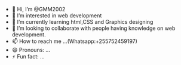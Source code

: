 - 👋 Hi, I’m @GMM2002
- 👀 I’m interested in web development 
- 🌱 I’m currently learning html,CSS and Graphics designing 
- 💞️ I’m looking to collaborate with people having knowledge on web development.
- 📫 How to reach me ...(Whatsapp:+255752459197)
- 😄 Pronouns: ...
- ⚡ Fun fact: ...

<!---
GMM2002/GMM2002 is a ✨ special ✨ repository because its `README.md` (this file) appears on your GitHub profile.
You can click the Preview link to take a look at your changes.
--->
